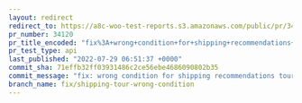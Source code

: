 ```yaml
---
layout: redirect
redirect_to: https://a8c-woo-test-reports.s3.amazonaws.com/public/pr/34120/api/index.html
pr_number: 34120
pr_title_encoded: "fix%3A+wrong+condition+for+shipping+recommendations+tour+step"
pr_test_type: api
last_published: "2022-07-29 06:51:37 +0000"
commit_sha: 71effb32ff03931486c2ce56ebe4686090802b35
commit_message: "fix: wrong condition for shipping recommendations tour step"
branch_name: fix/shipping-tour-wrong-condition
---
```

